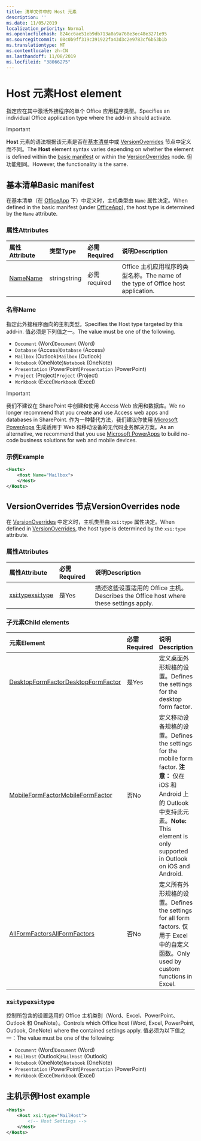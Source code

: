 ```yaml
---
title: 清单文件中的 Host 元素
description: ''
ms.date: 11/05/2019
localization_priority: Normal
ms.openlocfilehash: 824cc6ae51eb9db713a0a9a768e3ec48e3271e95
ms.sourcegitcommit: 08c0b9ff319c391922fa43d3c2e9783cf6b53b1b
ms.translationtype: MT
ms.contentlocale: zh-CN
ms.lasthandoff: 11/08/2019
ms.locfileid: "38066275"
---
```

# <a name="host-element"></a><span data-ttu-id="a90a9-102">Host 元素</span><span class="sxs-lookup"><span data-stu-id="a90a9-102">Host element</span></span>

<span data-ttu-id="a90a9-103">指定应在其中激活外接程序的单个 Office 应用程序类型。</span><span class="sxs-lookup"><span data-stu-id="a90a9-103">Specifies an individual Office application type where the add-in should activate.</span></span>

> [!IMPORTANT]
> <span data-ttu-id="a90a9-104">**Host** 元素的语法根据该元素是否在[基本清单](#basic-manifest)中或 [VersionOverrides](#versionoverrides-node) 节点中定义而不同。</span><span class="sxs-lookup"><span data-stu-id="a90a9-104">The **Host** element syntax varies depending on whether the element is defined within the [basic manifest](#basic-manifest) or within the [VersionOverrides](#versionoverrides-node) node.</span></span> <span data-ttu-id="a90a9-105">但功能相同。</span><span class="sxs-lookup"><span data-stu-id="a90a9-105">However, the functionality is the same.</span></span>  

## <a name="basic-manifest"></a><span data-ttu-id="a90a9-106">基本清单</span><span class="sxs-lookup"><span data-stu-id="a90a9-106">Basic manifest</span></span>

<span data-ttu-id="a90a9-107">在基本清单（在 [OfficeApp](officeapp.md) 下）中定义时，主机类型由 `Name` 属性决定。</span><span class="sxs-lookup"><span data-stu-id="a90a9-107">When defined in the basic manifest (under [OfficeApp](officeapp.md)), the host type is determined by the `Name` attribute.</span></span>

### <a name="attributes"></a><span data-ttu-id="a90a9-108">属性</span><span class="sxs-lookup"><span data-stu-id="a90a9-108">Attributes</span></span>

| <span data-ttu-id="a90a9-109">属性</span><span class="sxs-lookup"><span data-stu-id="a90a9-109">Attribute</span></span>     | <span data-ttu-id="a90a9-110">类型</span><span class="sxs-lookup"><span data-stu-id="a90a9-110">Type</span></span>   | <span data-ttu-id="a90a9-111">必需</span><span class="sxs-lookup"><span data-stu-id="a90a9-111">Required</span></span> | <span data-ttu-id="a90a9-112">说明</span><span class="sxs-lookup"><span data-stu-id="a90a9-112">Description</span></span>                                      |
|:--------------|:-------|:---------|:-------------------------------------------------|
| [<span data-ttu-id="a90a9-113">Name</span><span class="sxs-lookup"><span data-stu-id="a90a9-113">Name</span></span>](#name) | <span data-ttu-id="a90a9-114">string</span><span class="sxs-lookup"><span data-stu-id="a90a9-114">string</span></span> | <span data-ttu-id="a90a9-115">必需</span><span class="sxs-lookup"><span data-stu-id="a90a9-115">required</span></span> | <span data-ttu-id="a90a9-116">Office 主机应用程序的类型名称。</span><span class="sxs-lookup"><span data-stu-id="a90a9-116">The name of the type of Office host application.</span></span> |

### <a name="name"></a><span data-ttu-id="a90a9-117">名称</span><span class="sxs-lookup"><span data-stu-id="a90a9-117">Name</span></span>

<span data-ttu-id="a90a9-118">指定此外接程序面向的主机类型。</span><span class="sxs-lookup"><span data-stu-id="a90a9-118">Specifies the Host type targeted by this add-in.</span></span> <span data-ttu-id="a90a9-119">值必须是下列值之一。</span><span class="sxs-lookup"><span data-stu-id="a90a9-119">The value must be one of the following.</span></span>

- <span data-ttu-id="a90a9-120">`Document` (Word)</span><span class="sxs-lookup"><span data-stu-id="a90a9-120">`Document` (Word)</span></span>
- <span data-ttu-id="a90a9-121">`Database` (Access)</span><span class="sxs-lookup"><span data-stu-id="a90a9-121">`Database` (Access)</span></span>
- <span data-ttu-id="a90a9-122">`Mailbox` (Outlook)</span><span class="sxs-lookup"><span data-stu-id="a90a9-122">`Mailbox` (Outlook)</span></span>
- <span data-ttu-id="a90a9-123">`Notebook` (OneNote)</span><span class="sxs-lookup"><span data-stu-id="a90a9-123">`Notebook` (OneNote)</span></span>
- <span data-ttu-id="a90a9-124">`Presentation` (PowerPoint)</span><span class="sxs-lookup"><span data-stu-id="a90a9-124">`Presentation` (PowerPoint)</span></span>
- <span data-ttu-id="a90a9-125">`Project` (Project)</span><span class="sxs-lookup"><span data-stu-id="a90a9-125">`Project` (Project)</span></span>
- <span data-ttu-id="a90a9-126">`Workbook` (Excel)</span><span class="sxs-lookup"><span data-stu-id="a90a9-126">`Workbook` (Excel)</span></span>

> [!IMPORTANT]
> <span data-ttu-id="a90a9-127">我们不建议在 SharePoint 中创建和使用 Access Web 应用和数据库。</span><span class="sxs-lookup"><span data-stu-id="a90a9-127">We no longer recommend that you create and use Access web apps and databases in SharePoint.</span></span> <span data-ttu-id="a90a9-128">作为一种替代方法，我们建议你使用 [Microsoft PowerApps](https://powerapps.microsoft.com/) 生成适用于 Web 和移动设备的无代码业务解决方案。</span><span class="sxs-lookup"><span data-stu-id="a90a9-128">As an alternative, we recommend that you use [Microsoft PowerApps](https://powerapps.microsoft.com/) to build no-code business solutions for web and mobile devices.</span></span>

### <a name="example"></a><span data-ttu-id="a90a9-129">示例</span><span class="sxs-lookup"><span data-stu-id="a90a9-129">Example</span></span>

```xml
<Hosts>
    <Host Name="Mailbox">
    </Host>
</Hosts>
```

## <a name="versionoverrides-node"></a><span data-ttu-id="a90a9-130">VersionOverrides 节点</span><span class="sxs-lookup"><span data-stu-id="a90a9-130">VersionOverrides node</span></span>

<span data-ttu-id="a90a9-131">在 [VersionOverrides](versionoverrides.md) 中定义时，主机类型由 `xsi:type` 属性决定。</span><span class="sxs-lookup"><span data-stu-id="a90a9-131">When defined in [VersionOverrides](versionoverrides.md), the host type is determined by the `xsi:type` attribute.</span></span>

### <a name="attributes"></a><span data-ttu-id="a90a9-132">属性</span><span class="sxs-lookup"><span data-stu-id="a90a9-132">Attributes</span></span>

|  <span data-ttu-id="a90a9-133">属性</span><span class="sxs-lookup"><span data-stu-id="a90a9-133">Attribute</span></span>  |  <span data-ttu-id="a90a9-134">必需</span><span class="sxs-lookup"><span data-stu-id="a90a9-134">Required</span></span>  |  <span data-ttu-id="a90a9-135">说明</span><span class="sxs-lookup"><span data-stu-id="a90a9-135">Description</span></span>  |
|:-----|:-----|:-----|
|  [<span data-ttu-id="a90a9-136">xsi:type</span><span class="sxs-lookup"><span data-stu-id="a90a9-136">xsi:type</span></span>](#xsitype)  |  <span data-ttu-id="a90a9-137">是</span><span class="sxs-lookup"><span data-stu-id="a90a9-137">Yes</span></span>  | <span data-ttu-id="a90a9-138">描述这些设置适用的 Office 主机。</span><span class="sxs-lookup"><span data-stu-id="a90a9-138">Describes the Office host where these settings apply.</span></span>|

### <a name="child-elements"></a><span data-ttu-id="a90a9-139">子元素</span><span class="sxs-lookup"><span data-stu-id="a90a9-139">Child elements</span></span>

|  <span data-ttu-id="a90a9-140">元素</span><span class="sxs-lookup"><span data-stu-id="a90a9-140">Element</span></span> |  <span data-ttu-id="a90a9-141">必需</span><span class="sxs-lookup"><span data-stu-id="a90a9-141">Required</span></span>  |  <span data-ttu-id="a90a9-142">说明</span><span class="sxs-lookup"><span data-stu-id="a90a9-142">Description</span></span>  |
|:-----|:-----|:-----|
|  [<span data-ttu-id="a90a9-143">DesktopFormFactor</span><span class="sxs-lookup"><span data-stu-id="a90a9-143">DesktopFormFactor</span></span>](desktopformfactor.md)    |  <span data-ttu-id="a90a9-144">是</span><span class="sxs-lookup"><span data-stu-id="a90a9-144">Yes</span></span>   |  <span data-ttu-id="a90a9-145">定义桌面外形规格的设置。</span><span class="sxs-lookup"><span data-stu-id="a90a9-145">Defines the settings for the desktop form factor.</span></span> |
|  [<span data-ttu-id="a90a9-146">MobileFormFactor</span><span class="sxs-lookup"><span data-stu-id="a90a9-146">MobileFormFactor</span></span>](mobileformfactor.md)    |  <span data-ttu-id="a90a9-147">否</span><span class="sxs-lookup"><span data-stu-id="a90a9-147">No</span></span>   |  <span data-ttu-id="a90a9-148">定义移动设备规格的设置。</span><span class="sxs-lookup"><span data-stu-id="a90a9-148">Defines the settings for the mobile form factor.</span></span> <span data-ttu-id="a90a9-149">**注意：** 仅在 iOS 和 Android 上的 Outlook 中支持此元素。</span><span class="sxs-lookup"><span data-stu-id="a90a9-149">**Note:** This element is only supported in Outlook on iOS and Android.</span></span> |
|  [<span data-ttu-id="a90a9-150">AllFormFactors</span><span class="sxs-lookup"><span data-stu-id="a90a9-150">AllFormFactors</span></span>](allformfactors.md)    |  <span data-ttu-id="a90a9-151">否</span><span class="sxs-lookup"><span data-stu-id="a90a9-151">No</span></span>   |  <span data-ttu-id="a90a9-152">定义所有外形规格的设置。</span><span class="sxs-lookup"><span data-stu-id="a90a9-152">Defines the settings for all form factors.</span></span> <span data-ttu-id="a90a9-153">仅用于 Excel 中的自定义函数。</span><span class="sxs-lookup"><span data-stu-id="a90a9-153">Only used by custom functions in Excel.</span></span> |

### <a name="xsitype"></a><span data-ttu-id="a90a9-154">xsi:type</span><span class="sxs-lookup"><span data-stu-id="a90a9-154">xsi:type</span></span>

<span data-ttu-id="a90a9-155">控制所包含的设置适用的 Office 主机类别（Word、Excel、PowerPoint、Outlook 和 OneNote）。</span><span class="sxs-lookup"><span data-stu-id="a90a9-155">Controls which Office host (Word, Excel, PowerPoint, Outlook, OneNote) where the contained settings apply.</span></span> <span data-ttu-id="a90a9-156">值必须为以下值之一：</span><span class="sxs-lookup"><span data-stu-id="a90a9-156">The value must be one of the following:</span></span>

- <span data-ttu-id="a90a9-157">`Document` (Word)</span><span class="sxs-lookup"><span data-stu-id="a90a9-157">`Document` (Word)</span></span>
- <span data-ttu-id="a90a9-158">`MailHost` (Outlook)</span><span class="sxs-lookup"><span data-stu-id="a90a9-158">`MailHost` (Outlook)</span></span>
- <span data-ttu-id="a90a9-159">`Notebook` (OneNote)</span><span class="sxs-lookup"><span data-stu-id="a90a9-159">`Notebook` (OneNote)</span></span>
- <span data-ttu-id="a90a9-160">`Presentation` (PowerPoint)</span><span class="sxs-lookup"><span data-stu-id="a90a9-160">`Presentation` (PowerPoint)</span></span>
- <span data-ttu-id="a90a9-161">`Workbook` (Excel)</span><span class="sxs-lookup"><span data-stu-id="a90a9-161">`Workbook` (Excel)</span></span>

## <a name="host-example"></a><span data-ttu-id="a90a9-162">主机示例</span><span class="sxs-lookup"><span data-stu-id="a90a9-162">Host example</span></span>

```xml
<Hosts>
    <Host xsi:type="MailHost">
        <!-- Host Settings -->
    </Host>
</Hosts>
```
